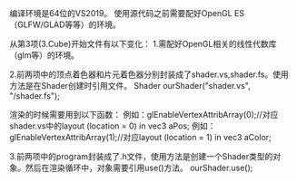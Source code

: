 编译环境是64位的VS2019。
使用源代码之前需要配好OpenGL ES（GLFW/GLAD等等）的环境。

从第3项(3.Cube)开始文件有以下变化：
1.需配好OpenGL相关的线性代数库（glm等）的环境。


2.前两项中的顶点着色器和片元着色器分别封装成了shader.vs,shader.fs。使用方法是在Shader创建时引用文件。
Shader ourShader("shader.vs", "/shader.fs");

渲染的时候需要用到以下函数：
例如：glEnableVertexAttribArray(0);//对应shader.vs中的layout (location = 0) in vec3 aPos; 
例如：glEnableVertexAttribArray(1);//对应layout (location = 1) in vec3 aColor; 


3.前两项中的program封装成了.h文件，使用方法是创建一个Shader类型的对象。然后在渲染循环中，对象需要引用use()方法。
ourShader.use();
